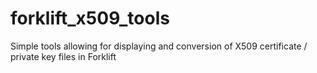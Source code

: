 # forklift_x509_tools
Simple tools allowing for displaying and conversion of X509 certificate / private key files in Forklift
